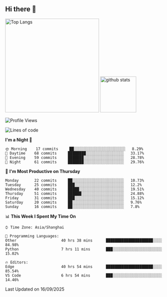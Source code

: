 ## Hi there 👋
<p align="left"> 
  <img alt="Top Langs" height="300px" src="https://github-readme-stats.vercel.app/api/top-langs/?username=Sierraki&layout=compact&show_icons=true&theme=onedark" />
  <a href="https://github.com/Sierraki/LC_Solve">
   <img alt="github stats"height="115px"  src="https://github-readme-stats.vercel.app/api/pin/?username=Sierraki&repo=LC_Solve&theme=onedark&show_icons=true" />
  </a>


<!--START_SECTION:waka-->
![Profile Views](http://img.shields.io/badge/Profile%20Views-0-blue)

![Lines of code](https://img.shields.io/badge/From%20Hello%20World%20I%27ve%20Written-57331%20lines%20of%20code-blue)

**I'm a Night 🦉** 

```text
🌞 Morning    17 commits     ██░░░░░░░░░░░░░░░░░░░░░░░   8.29% 
🌆 Daytime    68 commits     ████████░░░░░░░░░░░░░░░░░   33.17% 
🌃 Evening    59 commits     ███████░░░░░░░░░░░░░░░░░░   28.78% 
🌙 Night      61 commits     ███████░░░░░░░░░░░░░░░░░░   29.76%

```
📅 **I'm Most Productive on Thursday** 

```text
Monday       22 commits     ██░░░░░░░░░░░░░░░░░░░░░░░   10.73% 
Tuesday      25 commits     ███░░░░░░░░░░░░░░░░░░░░░░   12.2% 
Wednesday    40 commits     █████░░░░░░░░░░░░░░░░░░░░   19.51% 
Thursday     51 commits     ██████░░░░░░░░░░░░░░░░░░░   24.88% 
Friday       31 commits     ███░░░░░░░░░░░░░░░░░░░░░░   15.12% 
Saturday     20 commits     ██░░░░░░░░░░░░░░░░░░░░░░░   9.76% 
Sunday       16 commits     ██░░░░░░░░░░░░░░░░░░░░░░░   7.8%

```


📊 **This Week I Spent My Time On** 

```text
⌚︎ Time Zone: Asia/Shanghai

💬 Programming Languages: 
Other                    40 hrs 38 mins      █████████████████████░░░░   84.98% 
Python                   7 hrs 11 mins       ███░░░░░░░░░░░░░░░░░░░░░░   15.02%

🔥 Editors: 
Edge                     40 hrs 54 mins      █████████████████████░░░░   85.54% 
VS Code                  6 hrs 54 mins       ███░░░░░░░░░░░░░░░░░░░░░░   14.46%

```


 Last Updated on 16/09/2025
<!--END_SECTION:waka-->

